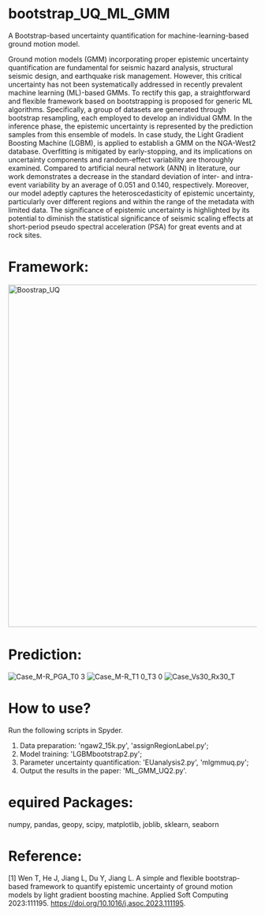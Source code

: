 # bootstrap_UQ_ML_GMM

A Bootstrap-based uncertainty quantification for machine-learning-based ground motion model.

Ground motion models (GMM) incorporating proper epistemic uncertainty quantification are fundamental for seismic hazard analysis, structural seismic design, and earthquake risk management. However, this critical uncertainty has not been systematically addressed in recently prevalent machine learning (ML)-based GMMs. To rectify this gap, a straightforward and flexible framework based on bootstrapping is proposed for generic ML algorithms. Specifically, a group of datasets are generated through bootstrap resampling, each employed to develop an individual GMM. In the inference phase, the epistemic uncertainty is represented by the prediction samples from this ensemble of models. In case study, the Light Gradient Boosting Machine (LGBM), is applied to establish a GMM on the NGA-West2 database. Overfitting is mitigated by early-stopping, and its implications on uncertainty components and random-effect variability are thoroughly examined. Compared to artificial neural network (ANN) in literature, our work demonstrates a decrease in the standard deviation of inter- and intra-event variability by an average of 0.051 and 0.140, respectively. Moreover, our model adeptly captures the heteroscedasticity of epistemic uncertainty, particularly over different regions and within the range of the metadata with limited data. The significance of epistemic uncertainty is highlighted by its potential to diminish the statistical significance of seismic scaling effects at short-period pseudo spectral acceleration (PSA) for great events and at rock sites.

# Framework:

<img width="695" alt="Boostrap_UQ" src="https://github.com/user-attachments/assets/441e90db-e0a5-40ec-a00a-4d869fb1b9dc">

# Prediction:

![Case_M-R_PGA_T0 3](https://github.com/user-attachments/assets/0110c1f2-31bd-46be-b18f-6b98334040df)
![Case_M-R_T1 0_T3 0](https://github.com/user-attachments/assets/7ba9a97e-04e7-4053-bd91-061fc1ae1b16)
![Case_Vs30_Rx30_T](https://github.com/user-attachments/assets/7159045b-66af-45c8-a09d-365e0c712435)

# How to use? 

Run the following scripts in Spyder.

1) Data preparation: 'ngaw2_15k.py', 'assignRegionLabel.py';
2) Model training: 'LGBMbootstrap2.py';
3) Parameter uncertainty quantification: 'EUanalysis2.py', 'mlgmmuq.py';
4) Output the results in the paper: 'ML_GMM_UQ2.py'.

# equired Packages:

numpy, pandas, geopy, scipy, matplotlib, joblib, sklearn, seaborn

# Reference:

[1] Wen T, He J, Jiang L, Du Y, Jiang L. A simple and flexible bootstrap-based framework to quantify epistemic uncertainty of ground motion models by light gradient boosting machine. Applied Soft Computing 2023:111195. https://doi.org/10.1016/j.asoc.2023.111195.

